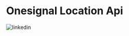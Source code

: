 # Onesignal Location Api
![linkedin](https://user-images.githubusercontent.com/9290445/117826737-118a5f00-b279-11eb-841b-323b99399375.png)
